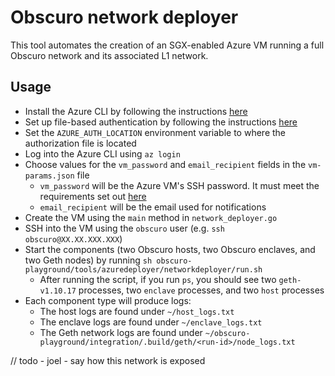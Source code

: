# Obscuro network deployer

This tool automates the creation of an SGX-enabled Azure VM running a full Obscuro network and its associated L1 
network.

## Usage

* Install the Azure CLI by following the instructions [here](https://docs.microsoft.com/en-us/cli/azure/install-azure-cli)
* Set up file-based authentication by following the instructions [here](https://docs.microsoft.com/en-us/azure/developer/go/azure-sdk-authorization#use-file-based-authentication)
* Set the `AZURE_AUTH_LOCATION` environment variable to where the authorization file is located
* Log into the Azure CLI using `az login`
* Choose values for the `vm_password` and `email_recipient` fields in the `vm-params.json` file
  * `vm_password` will be the Azure VM's SSH password. It must meet the requirements set out [here](https://docs.microsoft.com/en-us/azure/virtual-machines/windows/faq#what-are-the-password-requirements-when-creating-a-vm-)
  * `email_recipient` will be the email used for notifications
* Create the VM using the `main` method in `network_deployer.go`
* SSH into the VM using the `obscuro` user (e.g. `ssh obscuro@XX.XX.XXX.XXX`)
* Start the components (two Obscuro hosts, two Obscuro enclaves, and two Geth nodes) by running
  `sh obscuro-playground/tools/azuredeployer/networkdeployer/run.sh`
  * After running the script, if you run `ps`, you should see two `geth-v1.10.17` processes, two `enclave` processes, 
    and two `host` processes
* Each component type will produce logs:
  * The host logs are found under `~/host_logs.txt`
  * The enclave logs are found under `~/enclave_logs.txt`
  * The Geth network logs are found under `~/obscuro-playground/integration/.build/geth/<run-id>/node_logs.txt`

// todo - joel - say how this network is exposed
